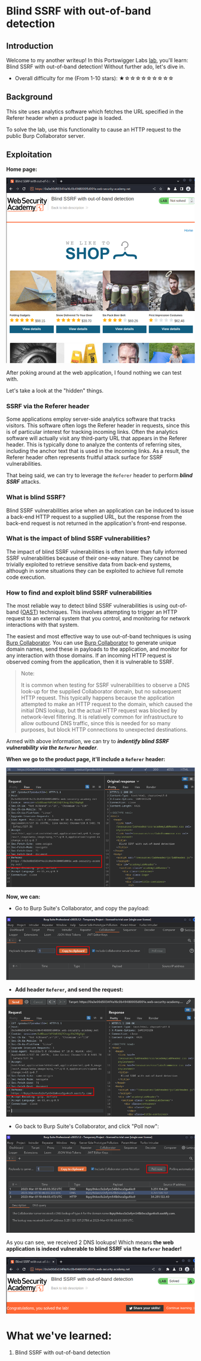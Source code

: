 # Blind SSRF with out-of-band detection

## Introduction

Welcome to my another writeup! In this Portswigger Labs [lab](https://portswigger.net/web-security/ssrf/blind/lab-out-of-band-detection), you'll learn: Blind SSRF with out-of-band detection! Without further ado, let's dive in.

- Overall difficulty for me (From 1-10 stars): ★☆☆☆☆☆☆☆☆☆

## Background

This site uses analytics software which fetches the URL specified in the Referer header when a product page is loaded.

To solve the lab, use this functionality to cause an HTTP request to the public Burp Collaborator server.

## Exploitation

**Home page:**

![](https://github.com/siunam321/CTF-Writeups/blob/main/Portswigger-Labs/Server-Side-Request-Forgery/SSRF-5/images/Pasted%20image%2020230301183831.png)

After poking around at the web application, I found nothing we can test with.

Let's take a look at the "hidden" things.

### SSRF via the Referer header

Some applications employ server-side analytics software that tracks visitors. This software often logs the Referer header in requests, since this is of particular interest for tracking incoming links. Often the analytics software will actually visit any third-party URL that appears in the Referer header. This is typically done to analyze the contents of referring sites, including the anchor text that is used in the incoming links. As a result, the Referer header often represents fruitful attack surface for SSRF vulnerabilities.

That being said, we can try to leverage the `Referer` header to perform ***blind SSRF*** attacks.

### What is blind SSRF?

Blind SSRF vulnerabilities arise when an application can be induced to issue a back-end HTTP request to a supplied URL, but the response from the back-end request is not returned in the application's front-end response.

### What is the impact of blind SSRF vulnerabilities?

The impact of blind SSRF vulnerabilities is often lower than fully informed SSRF vulnerabilities because of their one-way nature. They cannot be trivially exploited to retrieve sensitive data from back-end systems, although in some situations they can be exploited to achieve full remote code execution.

### How to find and exploit blind SSRF vulnerabilities

The most reliable way to detect blind SSRF vulnerabilities is using out-of-band ([OAST](https://portswigger.net/burp/application-security-testing/oast)) techniques. This involves attempting to trigger an HTTP request to an external system that you control, and monitoring for network interactions with that system.

The easiest and most effective way to use out-of-band techniques is using [Burp Collaborator](https://portswigger.net/burp/documentation/collaborator). You can use [Burp Collaborator](https://portswigger.net/burp/documentation/desktop/tools/collaborator) to generate unique domain names, send these in payloads to the application, and monitor for any interaction with those domains. If an incoming HTTP request is observed coming from the application, then it is vulnerable to SSRF.

> Note:
> 
> It is common when testing for SSRF vulnerabilities to observe a DNS look-up for the supplied Collaborator domain, but no subsequent HTTP request. This typically happens because the application attempted to make an HTTP request to the domain, which caused the initial DNS lookup, but the actual HTTP request was blocked by network-level filtering. It is relatively common for infrastructure to allow outbound DNS traffic, since this is needed for so many purposes, but block HTTP connections to unexpected destinations.

Armed with above information, we can try to ***indentify blind SSRF vulnerability via the `Referer` header***.

**When we go to the product page, it'll include a `Referer` header:**

![](https://github.com/siunam321/CTF-Writeups/blob/main/Portswigger-Labs/Server-Side-Request-Forgery/SSRF-5/images/Pasted%20image%2020230301184657.png)

**Now, we can:**

- Go to Burp Suite's Collaborator, and copy the payload:

![](https://github.com/siunam321/CTF-Writeups/blob/main/Portswigger-Labs/Server-Side-Request-Forgery/SSRF-5/images/Pasted%20image%2020230301184330.png)

- **Add header `Referer`, and send the request:**

![](https://github.com/siunam321/CTF-Writeups/blob/main/Portswigger-Labs/Server-Side-Request-Forgery/SSRF-5/images/Pasted%20image%2020230301184713.png)

- Go back to Burp Suite's Collaborator, and click "Poll now":

![](https://github.com/siunam321/CTF-Writeups/blob/main/Portswigger-Labs/Server-Side-Request-Forgery/SSRF-5/images/Pasted%20image%2020230301184722.png)

As you can see, we received 2 DNS lookups! Which means **the web application is indeed vulnerable to blind SSRF via the `Referer` header!**

![](https://github.com/siunam321/CTF-Writeups/blob/main/Portswigger-Labs/Server-Side-Request-Forgery/SSRF-5/images/Pasted%20image%2020230301184820.png)

# What we've learned:

1. Blind SSRF with out-of-band detection